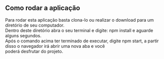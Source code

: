 ## Como rodar a aplicação
Para rodar esta aplicação basta clona-lo ou realizar o download para um diretório de seu computador.<br>
Dentro deste diretório abra o seu terminal e digite: npm install e aguarde alguns segundos.<br>
Após o comando acima ter terminado de executar, digite npm start, a partir disso o navegador irá abrir uma nova aba e você<br>
poderá desfrutar do projeto.


